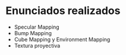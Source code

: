 # Enunciados realizados
  
* Specular Mapping
* Bump Mapping
* Cube Mapping y Environment Mapping
* Textura proyectiva